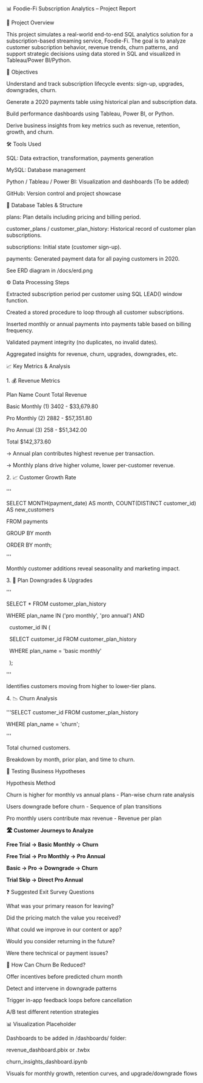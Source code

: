 📊 Foodie-Fi Subscription Analytics – Project Report



📌 Project Overview

This project simulates a real-world end-to-end SQL analytics solution for a subscription-based streaming service, Foodie-Fi. The goal is to analyze customer subscription behavior, revenue trends, churn patterns, and support strategic decisions using data stored in SQL and visualized in Tableau/Power BI/Python.





🎯 Objectives

Understand and track subscription lifecycle events: sign-up, upgrades, downgrades, churn.

Generate a 2020 payments table using historical plan and subscription data.

Build performance dashboards using Tableau, Power BI, or Python.

Derive business insights from key metrics such as revenue, retention, growth, and churn.





🛠️ Tools Used

SQL: Data extraction, transformation, payments generation

MySQL: Database management

Python / Tableau / Power BI: Visualization and dashboards (To be added)

GitHub: Version control and project showcase





🧱 Database Tables \& Structure

plans: Plan details including pricing and billing period.

customer\_plans / customer\_plan\_history: Historical record of customer plan subscriptions.

subscriptions: Initial state (customer sign-up).

payments: Generated payment data for all paying customers in 2020.



See ERD diagram in /docs/erd.png





⚙️ Data Processing Steps

Extracted subscription period per customer using SQL LEAD() window function.

Created a stored procedure to loop through all customer subscriptions.

Inserted monthly or annual payments into payments table based on billing frequency.

Validated payment integrity (no duplicates, no invalid dates).

Aggregated insights for revenue, churn, upgrades, downgrades, etc.





📈 Key Metrics \& Analysis

1\. 💰 Revenue Metrics

Plan Name		Count	Total Revenue

Basic Monthly (1)	3402	- $33,679.80

Pro Monthly (2) 	2882	- $57,351.80

Pro Annual (3)	 	258 	- $51,342.00

Total				 $142,373.60



-> Annual plan contributes highest revenue per transaction.

-> Monthly plans drive higher volume, lower per-customer revenue.





2\. 📈 Customer Growth Rate



'''

SELECT MONTH(payment\_date) AS month, COUNT(DISTINCT customer\_id) AS new\_customers

FROM payments

GROUP BY month

ORDER BY month;

'''



Monthly customer additions reveal seasonality and marketing impact.



3\. 🔁 Plan Downgrades \& Upgrades

'''

SELECT \* FROM customer\_plan\_history

WHERE plan\_name IN ('pro monthly', 'pro annual') AND

      customer\_id IN (

        SELECT customer\_id FROM customer\_plan\_history

        WHERE plan\_name = 'basic monthly'

      );

'''



Identifies customers moving from higher to lower-tier plans.





4\. 📉 Churn Analysis

'''SELECT customer\_id FROM customer\_plan\_history

WHERE plan\_name = 'churn';

'''



Total churned customers.

Breakdown by month, prior plan, and time to churn.







🧪 Testing Business Hypotheses

Hypothesis					Method

Churn is higher for monthly vs annual plans - 	Plan-wise churn rate analysis

Users downgrade before churn		    -   Sequence of plan transitions

Pro monthly users contribute max revenue    -   Revenue per plan





**🛣️ Customer Journeys to Analyze**

**Free Trial → Basic Monthly → Churn**

**Free Trial → Pro Monthly → Pro Annual**

**Basic → Pro → Downgrade → Churn**

**Trial Skip → Direct Pro Annual**





❓ Suggested Exit Survey Questions

What was your primary reason for leaving?

Did the pricing match the value you received?

What could we improve in our content or app?

Would you consider returning in the future?

Were there technical or payment issues?







🧩 How Can Churn Be Reduced?

Offer incentives before predicted churn month

Detect and intervene in downgrade patterns

Trigger in-app feedback loops before cancellation

A/B test different retention strategies



📊 Visualization Placeholder

Dashboards to be added in /dashboards/ folder:

revenue\_dashboard.pbix or .twbx

churn\_insights\_dashboard.ipynb

Visuals for monthly growth, retention curves, and upgrade/downgrade flows







